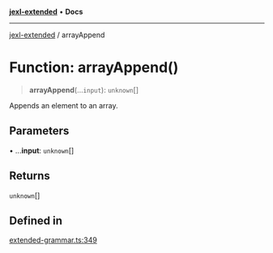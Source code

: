 [**jexl-extended**](../README.md) • **Docs**

***

[jexl-extended](../globals.md) / arrayAppend

# Function: arrayAppend()

> **arrayAppend**(...`input`): `unknown`[]

Appends an element to an array.

## Parameters

• ...**input**: `unknown`[]

## Returns

`unknown`[]

## Defined in

[extended-grammar.ts:349](https://github.com/nikoraes/jexl-extended/blob/0d088073b18839315bb7964d107cdd49b0d074cd/src/extended-grammar.ts#L349)
